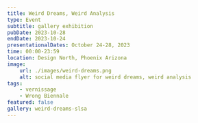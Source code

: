 ```yaml
---
title: Weird Dreams, Weird Analysis
type: Event
subtitle: gallery exhibition
pubDate: 2023-10-28
endDate: 2023-10-24
presentationalDates: October 24-28, 2023
time: 00:00-23:59
location: Design North, Phoenix Arizona
image:
    url: ./images/weird-dreams.png
    alt: social media flyer for weird dreams, weird analysis 
tags:
    - vernissage
    - Wrong Biennale
featured: false
gallery: weird-dreams-slsa
---
```

